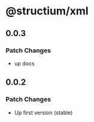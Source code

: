 # @structium/xml

## 0.0.3

### Patch Changes

- up docs

## 0.0.2

### Patch Changes

- Up first version (stable)
